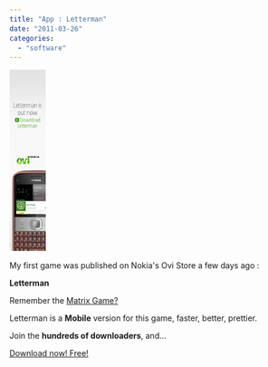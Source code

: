 ```yaml
---
title: "App : Letterman"
date: "2011-03-26"
categories: 
  - "software"
---
```


[![](images/8410-111-omt-iab-standard-sizes-standard-ad-package-white-with-grey-tint-120-x-600-pixels.jpg)](https://lh5.googleusercontent.com/-i0imxpqerN0/TY4c2993g-I/AAAAAAAAAuI/Wvey5R6DD5c/s1600/8410-111-omt-iab-standard-sizes-standard-ad-package-white-with-grey-tint-120-x-600-pixels.jpg)

My first game was published on Nokia's Ovi Store a few days ago : 

  

**Letterman**

  

Remember the [Matrix Game?](http://www.nurne.com/2010/10/blog-post_22.html)

Letterman is a **Mobile** version for this game, faster, better, prettier.

  

Join the **hundreds of downloaders**, and...

  

[Download now! Free!](http://store.ovi.com/content/104680)
